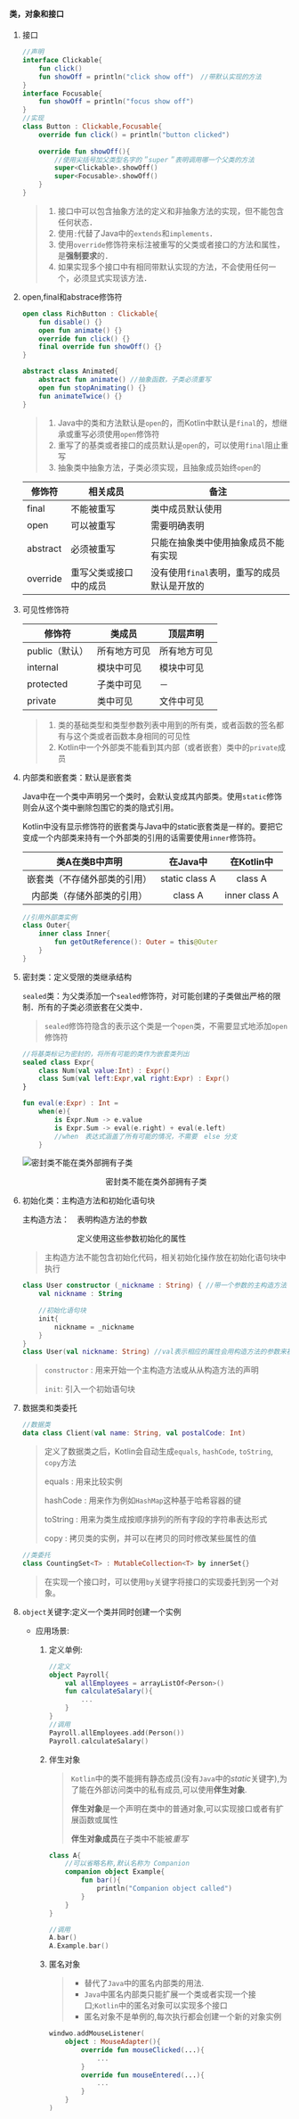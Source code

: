 #### 类，对象和接口

1. 接口

   ```kotlin
   //声明
   interface Clickable{
       fun click()  
       fun showOff = println("click show off")　//带默认实现的方法
   }
   interface Focusable{
       fun showOff = println("focus show off")
   }
   //实现
   class Button : Clickable,Focusable{
       override fun click() = println("button clicked")
       
       override fun showOff(){
           //使用尖括号加父类型名字的＂super＂表明调用哪一个父类的方法
           super<Clickable>.showOff()
           super<Focusable>.showOff()
       }
   }
   ```

   > 1. 接口中可以包含抽象方法的定义和非抽象方法的实现，但不能包含任何状态．
   > 2. 使用`:`代替了Java中的`extends`和`implements`．
   > 3. 使用`override`修饰符来标注被重写的父类或者接口的方法和属性，是**强制要求**的．
   > 4. 如果实现多个接口中有相同带默认实现的方法，不会使用任何一个，必须显式实现该方法．

2. open,final和abstrace修饰符

   ```kotlin
   open class RichButton : Clickable{
       fun disable() {}
       open fun animate() {}
       override fun click() {}
       final override fun showOff() {}
   }
   
   abstract class Animated{
       abstract fun animate() //抽象函数，子类必须重写
       open fun stopAnimating() {}　
       fun animateTwice() {}
   }
   ```

   > 1. Java中的类和方法默认是`open`的，而Kotlin中默认是`final`的，想继承或重写必须使用`open`修饰符
   > 2. 重写了的基类或者接口的成员默认是`open`的，可以使用`final`阻止重写
   > 3. 抽象类中抽象方法，子类必须实现，且抽象成员始终`open`的

   | 修饰符   | 相关成员               | 备注                                        |
   | -------- | ---------------------- | ------------------------------------------- |
   | final    | 不能被重写             | 类中成员默认使用                            |
   | open     | 可以被重写             | 需要明确表明                                |
   | abstract | 必须被重写             | 只能在抽象类中使用抽象成员不能有实现        |
   | override | 重写父类或接口中的成员 | 没有使用`final`表明，重写的成员默认是开放的 |

3. 可见性修饰符

   | 修饰符         | 类成员       | 顶层声明     |
   | -------------- | ------------ | ------------ |
   | public（默认） | 所有地方可见 | 所有地方可见 |
   | internal       | 模块中可见   | 模块中可见   |
   | protected      | 子类中可见   | －           |
   | private        | 类中可见     | 文件中可见   |

   > 1. 类的基础类型和类型参数列表中用到的所有类，或者函数的签名都有与这个类或者函数本身相同的可见性
   > 2. Kotlin中一个外部类不能看到其内部（或者嵌套）类中的`private`成员

4. 内部类和嵌套类：默认是嵌套类

   Java中在一个类中声明另一个类时，会默认变成其内部类。使用`static`修饰则会从这个类中删除包围它的类的隐式引用。

   Kotlin中没有显示修饰符的嵌套类与Java中的static嵌套类是一样的。要把它变成一个内部类来持有一个外部类的引用的话需要使用`inner`修饰符。

   |        类A在类B中声明        |    在Java中    |  在Kotlin中   |
   | :--------------------------: | :------------: | :-----------: |
   | 嵌套类（不存储外部类的引用） | static class A |    class A    |
   |  内部类（存储外部类的引用）  |    class A     | inner class A |

   ```kotlin
   //引用外部类实例		      
   class Outer{
       inner class Inner{
           fun getOutReference(): Outer = this@Outer
       }
   }
   ```

5. 密封类：定义受限的类继承结构

   `sealed`类：为父类添加一个`sealed`修饰符，对可能创建的子类做出严格的限制．所有的子类必须嵌套在父类中．

   > `sealed`修饰符隐含的表示这个类是一个`open`类，不需要显式地添加`open`修饰符

   ```kotlin
   //将基类标记为密封的，将所有可能的类作为嵌套类列出
   sealed class Expr{
       class Num(val value:Int) : Expr()
       class Sum(val left:Expr,val right:Expr) : Expr()
   }
   
   fun eval(e:Expr) : Int = 
       when(e){
           is Expr.Num -> e.value
           is Expr.Sum -> eval(e.right) + eval(e.left) 
           //when　表达式涵盖了所有可能的情况，不需要　else 分支
       }
   
   ```

   ![密封类不能在类外部拥有子类](https://gitee.com/domeofheaven2017/Image/raw/master/BlogImage/密封类不能在类外部拥有子类.png)

   <center>密封类不能在类外部拥有子类</center>

6. 初始化类：主构造方法和初始化语句块

   主构造方法：　表明构造方法的参数

   　　　　　　　定义使用这些参数初始化的属性

   > 主构造方法不能包含初始化代码，相关初始化操作放在初始化语句块中执行

   ```kotlin
   class User constructor (_nickname : String) { //带一个参数的主构造方法
       val nickname : String
       
       //初始化语句块
       init{
           nickname = _nickname
       }
   }
   class User(val nickname: String) //val表示相应的属性会用构造方法的参数来初始化
   ```

   > `constructor` : 用来开始一个主构造方法或从从构造方法的声明
   >
   > `init`: 引入一个初始语句块

7. 数据类和类委托

   ```kotlin
   //数据类
   data class Client(val name: String, val postalCode: Int)
   ```

   > 定义了数据类之后，Kotlin会自动生成`equals`, `hashCode`, `toString`, `copy`方法
   >
   > equals : 用来比较实例
   >
   > hashCode : 用来作为例如`HashMap`这种基于哈希容器的键
   >
   > toString : 用来为类生成按顺序排列的所有字段的字符串表达形式
   >
   > copy : 拷贝类的实例，并可以在拷贝的同时修改某些属性的值

   ```kotlin
   //类委托
   class CountingSet<T> : MutableCollection<T> by innerSet{}
   ```

   > 在实现一个接口时，可以使用`by`关键字将接口的实现委托到另一个对象。

8. `object`关键字:定义一个类并同时创建一个实例

   - 应用场景:

     1. 定义单例:

        ```kotlin
        //定义
        object Payroll{
            val allEmployees = arrayListOf<Person>()
            fun calculateSalary(){
                ...
            }
        }
        //调用
        Payroll.allEmployees.add(Person())
        Payroll.calculateSalary()
        ```

     2. 伴生对象

        > `Kotlin`中的类不能拥有静态成员(没有`Java`中的*static*关键字),为了能在外部访问类中的私有成员,可以使用**伴生对象**.
        >
        > **伴生对象**是一个声明在类中的普通对象,可以实现接口或者有扩展函数或属性
        >
        > **伴生对象成员**在子类中不能被*重写*

        ```kotlin
        class A{
            //可以省略名称,默认名称为 Companion
            companion object Example{
                fun bar(){
                    println("Companion object called")
                }
            }
        }
        
        //调用
        A.bar()
        A.Example.bar()
        ```

     3. 匿名对象

        > - 替代了`Java`中的匿名内部类的用法.
        > - `Java`中匿名内部类只能扩展一个类或者实现一个接口;`Kotlin`中的匿名对象可以实现多个接口
        > - 匿名对象不是单例的,每次执行都会创建一个新的对象实例

        ```kotlin
        windwo.addMouseListener(
            object : MouseAdapter(){
                override fun mouseClicked(...){
                    ...
                }
                override fun mouseEntered(...){
                    ...
                }
            }
        )
        ```


